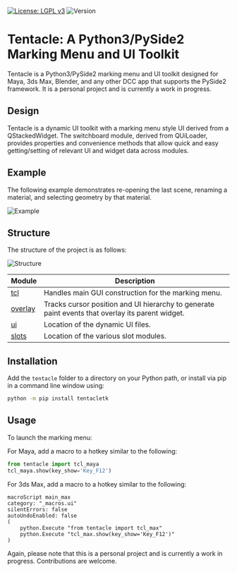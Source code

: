 [![License: LGPL v3](https://img.shields.io/badge/License-LGPL%20v3-blue.svg)](https://www.gnu.org/licenses/lgpl-3.0.en.html)
![Version](https://img.shields.io/badge/Version-0.7.0-brightgreen.svg)

# Tentacle: A Python3/PySide2 Marking Menu and UI Toolkit

Tentacle is a Python3/PySide2 marking menu and UI toolkit designed for Maya, 3ds Max, Blender, and any other DCC app that supports the PySide2 framework. It is a personal project and is currently a work in progress.

## Design

Tentacle is a dynamic UI toolkit with a marking menu style UI derived from a QStackedWidget. The switchboard module, derived from QUiLoader, provides properties and convenience methods that allow quick and easy getting/setting of relevant UI and widget data across modules.

## Example

The following example demonstrates re-opening the last scene, renaming a material, and selecting geometry by that material.

![Example](https://raw.githubusercontent.com/m3trik/tentacle/master/docs/toolkit_demo.gif)

## Structure

The structure of the project is as follows:

![Structure](https://raw.githubusercontent.com/m3trik/tentacle/master/docs/dependancy_graph.jpg)

| Module | Description |
| ------- | ----------- |
| [tcl](https://github.com/m3trik/uitk/blob/main/tentacle/tcl.py) | Handles main GUI construction for the marking menu. |
| [overlay](https://github.com/m3trik/uitk/blob/main/tentacle/overlay.py) | Tracks cursor position and UI hierarchy to generate paint events that overlay its parent widget. |
| [ui](https://github.com/m3trik/uitk/blob/main/tentacle/events.py) | Location of the dynamic UI files. |
| [slots](https://github.com/m3trik/uitk/blob/main/tentacle/slots) | Location of the various slot modules. |

## Installation

Add the `tentacle` folder to a directory on your Python path, or install via pip in a command line window using:

```bash
python -m pip install tentacletk
```
## Usage
To launch the marking menu:

For Maya, add a macro to a hotkey similar to the following:
```python
from tentacle import tcl_maya
tcl_maya.show(key_show='Key_F12')
```

For 3ds Max, add a macro to a hotkey similar to the following:
```maxscript
macroScript main_max
category: "_macros.ui"
silentErrors: false
autoUndoEnabled: false
(
	python.Execute "from tentacle import tcl_max"
	python.Execute "tcl_max.show(key_show='Key_F12')"
)
```
Again, please note that this is a personal project and is currently a work in progress. Contributions are welcome.
